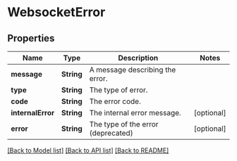 # WebsocketError

## Properties
Name | Type | Description | Notes
------------ | ------------- | ------------- | -------------
**message** | **String** | A message describing the error. | 
**type** | **String** | The type of error. | 
**code** | **String** | The error code. | 
**internalError** | **String** | The internal error message. | [optional] 
**error** | **String** | The type of the error (deprecated) | [optional] 

[[Back to Model list]](../README.md#documentation-for-models) [[Back to API list]](../README.md#documentation-for-api-endpoints) [[Back to README]](../README.md)


